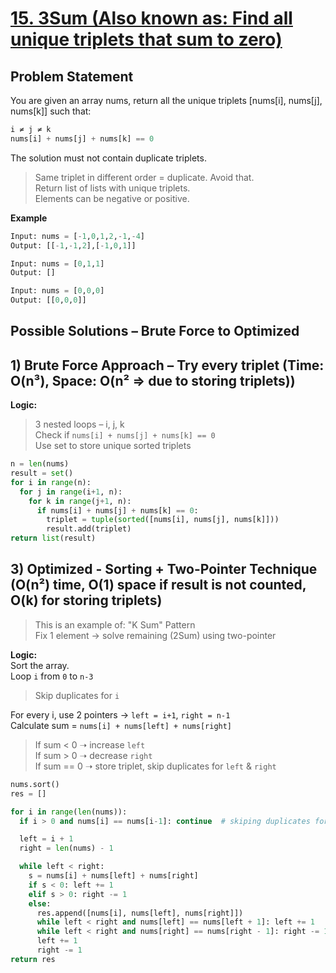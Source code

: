 # [15. 3Sum (Also known as: Find all unique triplets that sum to zero)](https://leetcode.com/problems/3sum/description/)

## Problem Statement
You are given an array nums, return all the unique triplets [nums[i], nums[j], nums[k]] such that:
```python
i ≠ j ≠ k  
nums[i] + nums[j] + nums[k] == 0
```
The solution must not contain duplicate triplets. 
> Same triplet in different order = duplicate. Avoid that.  
> Return list of lists with unique triplets.  
> Elements can be negative or positive.  

**Example**
```python
Input: nums = [-1,0,1,2,-1,-4]
Output: [[-1,-1,2],[-1,0,1]]
```
```python
Input: nums = [0,1,1]
Output: []
```
```python
Input: nums = [0,0,0]
Output: [[0,0,0]]
```
## Possible Solutions – Brute Force to Optimized
## 1) Brute Force Approach – Try every triplet (Time: O(n³), Space: O(n² => due to storing triplets))  
**Logic:**
> 3 nested loops – i, j, k  
> Check if `nums[i] + nums[j] + nums[k] == 0`  
> Use set to store unique sorted triplets  
```python
n = len(nums)
result = set()
for i in range(n):
  for j in range(i+1, n):
    for k in range(j+1, n):
      if nums[i] + nums[j] + nums[k] == 0:
        triplet = tuple(sorted([nums[i], nums[j], nums[k]]))
        result.add(triplet)
return list(result)
```

## 3) Optimized - Sorting + Two-Pointer Technique (O(n²) time, O(1) space if result is not counted, O(k) for storing triplets)  
> This is an example of: "K Sum" Pattern  
> Fix 1 element → solve remaining (2Sum) using two-pointer

**Logic:**  
Sort the array.  
Loop `i` from `0` to `n-3`   
> Skip duplicates for `i`

For every i, use 2 pointers → `left = i+1`, `right = n-1`  
Calculate sum = `nums[i] + nums[left] + nums[right]`    
> If sum < 0 ➝ increase `left`  
> If sum > 0 ➝ decrease `right`  
> If sum == 0 ➝ store triplet, skip duplicates for `left` & `right`    
```python
nums.sort()
res = []

for i in range(len(nums)):
  if i > 0 and nums[i] == nums[i-1]: continue  # skiping duplicates for i

  left = i + 1
  right = len(nums) - 1

  while left < right:
    s = nums[i] + nums[left] + nums[right]
    if s < 0: left += 1
    elif s > 0: right -= 1
    else:
      res.append([nums[i], nums[left], nums[right]])
      while left < right and nums[left] == nums[left + 1]: left += 1   # skiping duplicates for left
      while left < right and nums[right] == nums[right - 1]: right -= 1   # skiping duplicates for right
      left += 1
      right -= 1
return res
```

